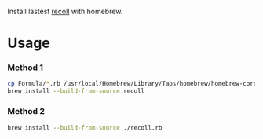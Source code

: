 
Install lastest [recoll](http://www.recoll.org/) with homebrew.

# Usage

### Method 1
```bash
cp Formula/*.rb /usr/local/Homebrew/Library/Taps/homebrew/homebrew-core/Formula
brew install --build-from-source recoll
```

### Method 2
```bash
brew install --build-from-source ./recoll.rb
```

